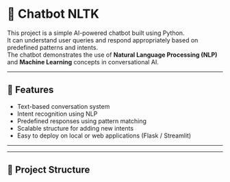 # 🤖 Chatbot NLTK

This project is a simple AI-powered chatbot built using Python.  
It can understand user queries and respond appropriately based on predefined patterns and intents.  
The chatbot demonstrates the use of **Natural Language Processing (NLP)** and **Machine Learning** concepts in conversational AI.

---

## 🚀 Features
- Text-based conversation system  
- Intent recognition using NLP  
- Predefined responses using pattern matching  
- Scalable structure for adding new intents  
- Easy to deploy on local or web applications (Flask / Streamlit)

---



---

## 📁 Project Structure
